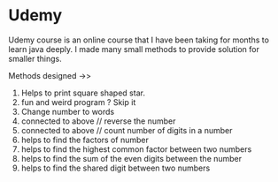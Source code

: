 # Udemy
Udemy course is an online course that I have been taking for months to learn java deeply. I made many small methods to provide solution for smaller things.

Methods designed ->> 
1. Helps to print square shaped star. 
2. fun and weird program ? Skip it
3. Change number to words 
4. connected to above //  reverse the number 
5. connected to above //  count number of digits in a number
6. helps to find the factors of number 
7. helps to find the highest common factor between two numbers
8. helps to find the sum of the even digits between the number
9. helps to find the shared digit between two numbers
